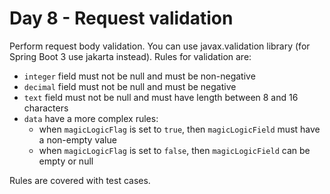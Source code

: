 # Day 8 - Request validation

Perform request body validation. You can use javax.validation library (for Spring Boot 3 use jakarta instead).
Rules for validation are:
* `integer` field must not be null and must be non-negative
* `decimal` field must not be null and must be negative
* `text` field must not be null and must have length between 8 and 16 characters
* `data` have a more complex rules:
  * when `magicLogicFlag` is set to `true`, then `magicLogicField` must have a non-empty value
  * when `magicLogicFlag` is set to `false`, then `magicLogicField` can be empty or null

Rules are covered with test cases.